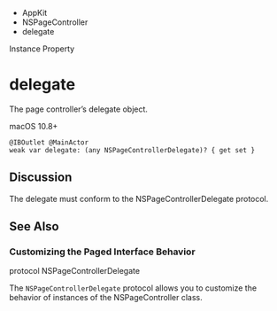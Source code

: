 

- AppKit
- NSPageController
-  delegate 

Instance Property

# delegate

The page controller’s delegate object.

macOS 10.8+

``` source
@IBOutlet @MainActor
weak var delegate: (any NSPageControllerDelegate)? { get set }
```

## Discussion

The delegate must conform to the NSPageControllerDelegate protocol.

## See Also

### Customizing the Paged Interface Behavior

protocol NSPageControllerDelegate

The `NSPageControllerDelegate` protocol allows you to customize the behavior of instances of the NSPageController class.

